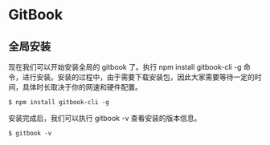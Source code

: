 # GitBook

## 全局安装

现在我们可以开始安装全局的 gitbook 了。执行 npm install gitbook-cli -g 命令，进行安装。安装的过程中，由于需要下载安装包，因此大家需要等待一定的时间，具体时长取决于你的网速和硬件配置。

`$ npm install gitbook-cli -g`

安装完成后，我们可以执行 gitbook -v 查看安装的版本信息。

`$ gitbook -v`

## 



